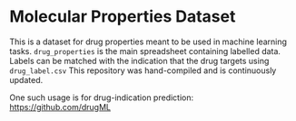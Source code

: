 # Molecular Properties Dataset

This is a dataset for drug properties meant to be used in machine learning tasks. ```drug_properties``` is the main spreadsheet containing labelled data. Labels can be matched with the indication that the drug targets using ```drug_label.csv``` This repository was hand-compiled and is continuously updated.

One such usage is for drug-indication prediction: https://github.com/drugML